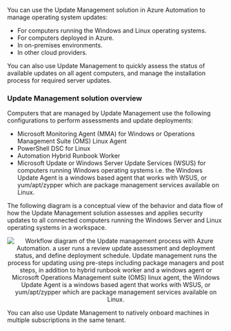 
You can use the Update Management solution in Azure Automation to manage operating system updates:

- For computers running the Windows and Linux operating systems. 
- For computers deployed in Azure.
- In on-premises environments.
- In other cloud providers. 
 
You can also use Update Management to quickly assess the status of available updates on all agent computers, and manage the installation process for required server updates.


### Update Management solution overview
Computers that are managed by Update Management use the following configurations to perform assessments and update deployments:

- Microsoft Monitoring Agent (MMA) for Windows or Operations Management Suite (OMS) Linux Agent
- PowerShell DSC for Linux
- Automation Hybrid Runbook Worker
- Microsoft Update or Windows Server Update Services (WSUS) for computers running Windows operating systems i.e. the Windows Update Agent is a windows based agent that works with WSUS, or yum/apt/zypper which are package management services available on Linux.

The following diagram is a conceptual view of the behavior and data flow of how the Update Management solution assesses and applies security updates to all connected computers running the Windows Server and Linux operating systems in a workspace.


<p style="text-align:center;"><img src="../Linked_Image_Files/updatemanagement.png" alt="Workflow diagram of the Update management process with Azure Automation. a user runs a review update assessment and deployment status, and define deployment schedule. Update management runs the process for updating using pre-steps including package managers and post steps, in addition to hybrid runbook worker and a windows agent or Microsoft Operations Management suite (OMS) linux agent, the Windows Update Agent is a windows based agent that works with WSUS, or yum/apt/zypper which are package management services available on Linux."></p>

You can also use Update Management to natively onboard machines in multiple subscriptions in the same tenant.
